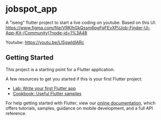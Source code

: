 # jobspot_app

A "iseng" flutter project to start a live coding on youtube.
Based on this UI:
https://www.figma.com/file/VRKIhGkQssm6pgFqFEvXPi/Job-Finder-Ui-App-Kit-(Community)?node-id=1%3A48

Youtube: https://youtu.be/LISgwIdIARc

## Getting Started

This project is a starting point for a Flutter application.

A few resources to get you started if this is your first Flutter project:

- [Lab: Write your first Flutter app](https://flutter.dev/docs/get-started/codelab)
- [Cookbook: Useful Flutter samples](https://flutter.dev/docs/cookbook)

For help getting started with Flutter, view our
[online documentation](https://flutter.dev/docs), which offers tutorials,
samples, guidance on mobile development, and a full API reference.
